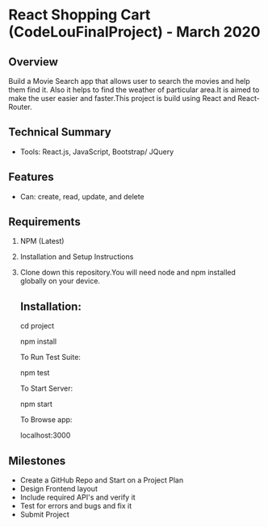 # React Shopping Cart (CodeLouFinalProject) - March 2020

## Overview
Build a Movie Search app that allows user to search the movies and help them find it. Also it helps to find the weather of particular area.It is aimed to make the user easier and faster.This project is build using React and React-Router.

## Technical Summary


-  Tools: React.js, JavaScript, Bootstrap/ JQuery


## Features

   - Can: create, read, update, and delete


## Requirements

1. NPM (Latest)

2. Installation and Setup Instructions

3. Clone down this repository.You will need node and npm installed globally on your device.

   ## Installation:

      cd project

      npm install

      To Run Test Suite:

      npm test

      To Start Server:

      npm start

      To Browse app:

      localhost:3000

## Milestones

-  Create a GitHub Repo and Start on a Project Plan
-  Design Frontend layout
-  Include required API's and verify it
-  Test for errors and bugs and fix it
-  Submit Project